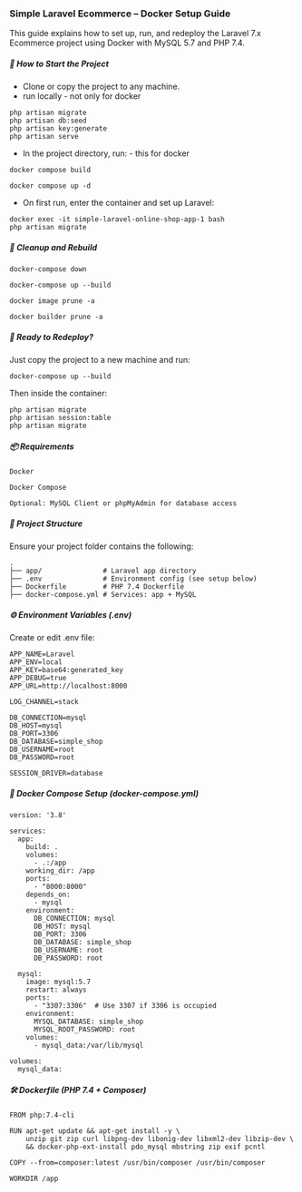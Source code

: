 ### Simple Laravel Ecommerce – Docker Setup Guide
This guide explains how to set up, run, and redeploy the Laravel 7.x Ecommerce project using Docker with MySQL 5.7 and PHP 7.4.

##### 🚀 How to Start the Project
- Clone or copy the project to any machine.
- run locally - not only for docker
```
php artisan migrate
php artisan db:seed
php artisan key:generate
php artisan serve
```

- In the project directory, run: - this for docker

```
docker compose build 
```
```
docker compose up -d
```
- On first run, enter the container and set up Laravel:
```
docker exec -it simple-laravel-online-shop-app-1 bash
php artisan migrate
```
##### 🧹 Cleanup and Rebuild
```
docker-compose down
```
```
docker-compose up --build
```

```
docker image prune -a
```

```
docker builder prune -a
```

##### 🔁 Ready to Redeploy?

Just copy the project to a new machine and run:

```
docker-compose up --build
```
Then inside the container:
```
php artisan migrate
php artisan session:table
php artisan migrate
```


##### 📦 Requirements

    Docker

    Docker Compose

    Optional: MySQL Client or phpMyAdmin for database access

##### 📁 Project Structure
Ensure your project folder contains the following:

```
.
├── app/               # Laravel app directory
├── .env               # Environment config (see setup below)
├── Dockerfile         # PHP 7.4 Dockerfile
├── docker-compose.yml # Services: app + MySQL

```

##### ⚙️ Environment Variables (.env)
Create or edit .env file:
```
APP_NAME=Laravel
APP_ENV=local
APP_KEY=base64:generated_key
APP_DEBUG=true
APP_URL=http://localhost:8000

LOG_CHANNEL=stack

DB_CONNECTION=mysql
DB_HOST=mysql
DB_PORT=3306
DB_DATABASE=simple_shop
DB_USERNAME=root
DB_PASSWORD=root

SESSION_DRIVER=database

```

##### 🐋 Docker Compose Setup (docker-compose.yml)
```
version: '3.8'

services:
  app:
    build: .
    volumes:
      - .:/app
    working_dir: /app
    ports:
      - "8000:8000"
    depends_on:
      - mysql
    environment:
      DB_CONNECTION: mysql
      DB_HOST: mysql
      DB_PORT: 3306
      DB_DATABASE: simple_shop
      DB_USERNAME: root
      DB_PASSWORD: root

  mysql:
    image: mysql:5.7
    restart: always
    ports:
      - "3307:3306"  # Use 3307 if 3306 is occupied
    environment:
      MYSQL_DATABASE: simple_shop
      MYSQL_ROOT_PASSWORD: root
    volumes:
      - mysql_data:/var/lib/mysql

volumes:
  mysql_data:

```

##### 🛠 Dockerfile (PHP 7.4 + Composer)

```
FROM php:7.4-cli

RUN apt-get update && apt-get install -y \
    unzip git zip curl libpng-dev libonig-dev libxml2-dev libzip-dev \
    && docker-php-ext-install pdo_mysql mbstring zip exif pcntl

COPY --from=composer:latest /usr/bin/composer /usr/bin/composer

WORKDIR /app

```
